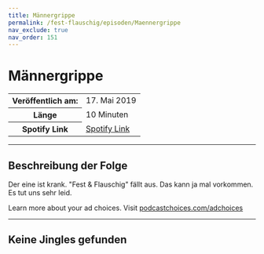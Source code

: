 ```yaml
---
title: Männergrippe
permalink: /fest-flauschig/episoden/Maennergrippe
nav_exclude: true
nav_order: 151
---
```


# Männergrippe
<table class="resp-table dcf-table dcf-table-responsive dcf-table-bordered dcf-table-striped dcf-w-100%">
                    <tbody>
                        <tr>
                            <th scope="row">Veröffentlich am:</th>
                            <td data-label="Veröffentlich am:">17. Mai 2019</td>
                        </tr>
                        <tr>
                            <th scope="row">Länge </th>
                            <td data-label="Länge ">10 Minuten</td>
                        </tr><tr>
                                <th scope="row">Spotify Link</th>
                                <td data-label="Spotify Link"><a href="https://open.spotify.com/episode/4F7HAL32yjOI5kCxn6kimW">Spotify Link</a></td>
                            </tr></tbody>
                </table>

***

## Beschreibung der Folge

<div>
Der eine ist krank. "Fest &amp; Flauschig" fällt aus. Das kann ja mal vorkommen. Es tut uns sehr leid. <p> </p><p>Learn more about your ad choices. Visit <a href="https://podcastchoices.com/adchoices">podcastchoices.com/adchoices</a></p>  
</div>

***

## Keine Jingles gefunden